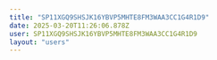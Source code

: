 ```yaml
---
title: "SP11XGQ9SHSJK16YBVP5MHTE8FM3WAA3CC1G4R1D9"
date: 2025-03-20T11:26:06.878Z
user: SP11XGQ9SHSJK16YBVP5MHTE8FM3WAA3CC1G4R1D9
layout: "users"
---
```

    